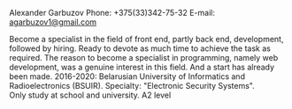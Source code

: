 Alexander Garbuzov
Phone: +375(33)342-75-32 E-mail: agarbuzov1@gmail.com

Become a specialist in the field of front end, partly back end, development, followed by hiring. Ready to devote as much time to achieve the task as required. The reason to become a specialist in programming, namely web development, was a genuine interest in this field. And a start has already been made. 
2016-2020: Belarusian University of Informatics and Radioelectronics (BSUIR). Specialty: "Electronic Security Systems".  
Only study at school and university. A2 level
